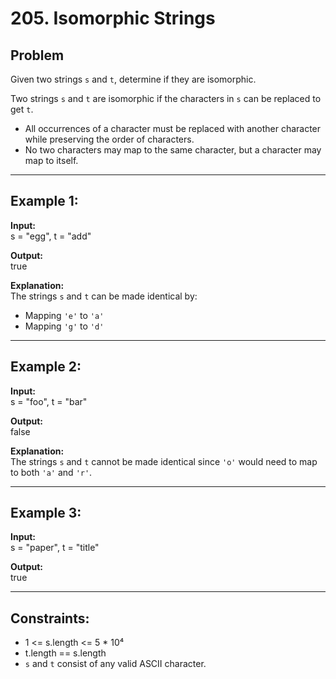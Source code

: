 # 205. Isomorphic Strings

## Problem
Given two strings `s` and `t`, determine if they are isomorphic.

Two strings `s` and `t` are isomorphic if the characters in `s` can be replaced to get `t`.

- All occurrences of a character must be replaced with another character while preserving the order of characters.  
- No two characters may map to the same character, but a character may map to itself.

---

## Example 1:
**Input:**  
s = "egg", t = "add"  

**Output:**  
true  

**Explanation:**  
The strings `s` and `t` can be made identical by:  
- Mapping `'e'` to `'a'`  
- Mapping `'g'` to `'d'`  

---

## Example 2:
**Input:**  
s = "foo", t = "bar"  

**Output:**  
false  

**Explanation:**  
The strings `s` and `t` cannot be made identical since `'o'` would need to map to both `'a'` and `'r'`.

---

## Example 3:
**Input:**  
s = "paper", t = "title"  

**Output:**  
true  

---

## Constraints:
- 1 <= s.length <= 5 * 10⁴  
- t.length == s.length  
- `s` and `t` consist of any valid ASCII character.
